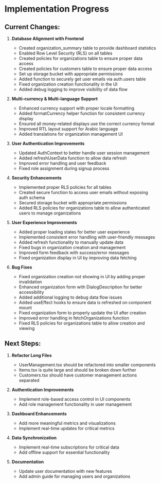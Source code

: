 
# Implementation Progress

## Current Changes:

1. **Database Alignment with Frontend**
   - Created organization_summary table to provide dashboard statistics
   - Enabled Row Level Security (RLS) on all tables
   - Created policies for organizations table to ensure proper data access
   - Created policies for customers table to ensure proper data access
   - Set up storage bucket with appropriate permissions
   - Added function to securely get user emails via auth.users table
   - Fixed organization creation functionality in the UI
   - Added debug logging to improve visibility of data flow

2. **Multi-currency & Multi-language Support**
   - Enhanced currency support with proper locale formatting
   - Added formatCurrency helper function for consistent currency display
   - Ensured all money-related displays use the correct currency format
   - Improved RTL layout support for Arabic language
   - Added translations for organization management UI

3. **User Authentication Improvements**
   - Updated AuthContext to better handle user session management
   - Added refreshUserData function to allow data refresh
   - Improved error handling and user feedback
   - Fixed role assignment during signup process

4. **Security Enhancements**
   - Implemented proper RLS policies for all tables
   - Created secure function to access user emails without exposing auth schema
   - Secured storage bucket with appropriate permissions
   - Added RLS policies for organizations table to allow authenticated users to manage organizations

5. **User Experience Improvements**
   - Added proper loading states for better user experience
   - Implemented consistent error handling with user-friendly messages
   - Added refresh functionality to manually update data
   - Fixed bugs in organization creation and management
   - Improved form feedback with success/error messages
   - Fixed organization display in UI by improving data fetching

6. **Bug Fixes**
   - Fixed organization creation not showing in UI by adding proper invalidation
   - Enhanced organization form with DialogDescription for better accessibility
   - Added additional logging to debug data flow issues
   - Added useEffect hooks to ensure data is refreshed on component mount
   - Fixed organization form to properly update the UI after creation
   - Improved error handling in fetchOrganizations function
   - Fixed RLS policies for organizations table to allow creation and viewing

## Next Steps:

1. **Refactor Long Files**
   - UserManagement.tsx should be refactored into smaller components
   - Items.tsx is quite large and should be broken down further
   - Customers.tsx should have customer management actions separated

2. **Authentication Improvements**
   - Implement role-based access control in UI components
   - Add role management functionality in user management

3. **Dashboard Enhancements**
   - Add more meaningful metrics and visualizations
   - Implement real-time updates for critical metrics

4. **Data Synchronization**
   - Implement real-time subscriptions for critical data
   - Add offline support for essential functionality

5. **Documentation**
   - Update user documentation with new features
   - Add admin guide for managing users and organizations
